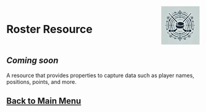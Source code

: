 <div style="display: flex; align-items: center; justify-content: space-between;">
  <h1>Roster Resource</h1>
  <img src="rhs-logo_4x4.jpeg" alt="Rec Hockey League Logo" style="width: 100px; height: 100px; margin-left: 20px;">
</div>

## _Coming soon_

A resource that provides properties to capture data such as player names, positions, points, and more.

## [Back to Main Menu](nav.md)